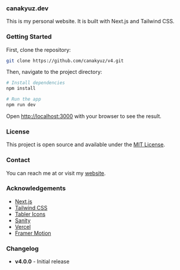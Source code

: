 ### canakyuz.dev

This is my personal website. It is built with Next.js and Tailwind CSS.

### Getting Started

First, clone the repository:
```bash
git clone https://github.com/canakyuz/v4.git
```

Then, navigate to the project directory:

```bash
# Install dependencies
npm install
```

```bash
# Run the app
npm run dev
```

Open [http://localhost:3000](http://localhost:3000) with your browser to see the result.

### License

This project is open source and available under the [MIT License](LICENSE).

### Contact

You can reach me at [
](mailto:
) or visit my [website](https://canakyuz.dev).

### Acknowledgements

- [Next.js](https://nextjs.org/)
- [Tailwind CSS](https://tailwindcss.com/)
- [Tabler Icons](https://tablericons.com/)
- [Sanity](https://www.sanity.io/)
- [Vercel](https://vercel.com/)
- [Framer Motion](https://www.framer.com/motion/)

### Changelog

- **v4.0.0** - Initial release